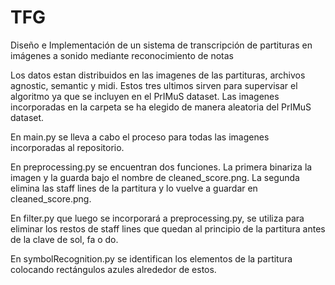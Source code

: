 # TFG
Diseño e Implementación de un sistema de transcripción de partituras en imágenes a sonido mediante reconocimiento de notas

Los datos estan distribuidos en las imagenes de las partituras, archivos agnostic, semantic y midi. Estos tres ultimos sirven para supervisar el algoritmo ya que se incluyen en el PrIMuS dataset. Las imagenes incorporadas en la carpeta se ha elegido de manera aleatoria del PrIMuS dataset.

En main.py se lleva a cabo el proceso para todas las imagenes incorporadas al repositorio.

En preprocessing.py se encuentran dos funciones. La primera binariza la imagen y la guarda bajo el nombre de cleaned_score.png. La segunda elimina las staff lines de la partitura y lo vuelve a guardar en cleaned_score.png.

En filter.py que luego se incorporará a preprocessing.py, se utiliza para eliminar los restos de staff lines que quedan al principio de la partitura antes de la clave de sol, fa o do.

En symbolRecognition.py se identifican los elementos de la partitura colocando rectángulos azules alrededor de estos.

